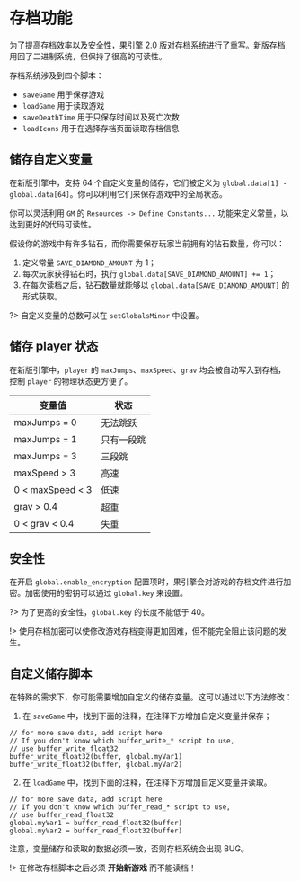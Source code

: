 # 存档功能

为了提高存档效率以及安全性，果引擎 2.0 版对存档系统进行了重写。新版存档用回了二进制系统，但保持了很高的可读性。

存档系统涉及到四个脚本：

* `saveGame` 用于保存游戏
* `loadGame` 用于读取游戏
* `saveDeathTime` 用于只保存时间以及死亡次数
* `loadIcons` 用于在选择存档页面读取存档信息

## 储存自定义变量

在新版引擎中，支持 64 个自定义变量的储存，它们被定义为 `global.data[1] - global.data[64]`。你可以利用它们来保存游戏中的全局状态。

你可以灵活利用 `GM` 的 `Resources -> Define Constants...` 功能来定义常量，以达到更好的代码可读性。

假设你的游戏中有许多钻石，而你需要保存玩家当前拥有的钻石数量，你可以：

1.  定义常量 `SAVE_DIAMOND_AMOUNT` 为 1；
2.  每次玩家获得钻石时，执行 `global.data[SAVE_DIAMOND_AMOUNT] += 1`；
3.  在每次读档之后，钻石数量就能够以 `global.data[SAVE_DIAMOND_AMOUNT]` 的形式获取。

?> 自定义变量的总数可以在 `setGlobalsMinor` 中设置。

## 储存 player 状态

在新版引擎中，`player` 的 `maxJumps`、`maxSpeed`、`grav` 均会被自动写入到存档，控制 `player` 的物理状态更方便了。

| 变量值           | 状态       |
| ---------------- | ---------- |
| maxJumps = 0     | 无法跳跃   |
| maxJumps = 1     | 只有一段跳 |
| maxJumps = 3     | 三段跳     |
| maxSpeed > 3     | 高速       |
| 0 < maxSpeed < 3 | 低速       |
| grav > 0.4       | 超重       |
| 0 < grav < 0.4   | 失重       |

## 安全性

在开启 `global.enable_encryption` 配置项时，果引擎会对游戏的存档文件进行加密。加密使用的密钥可以通过 `global.key` 来设置。

?> 为了更高的安全性，`global.key` 的长度不能低于 40。

!> 使用存档加密可以使修改游戏存档变得更加困难，但不能完全阻止该问题的发生。

## 自定义储存脚本

在特殊的需求下，你可能需要增加自定义的储存变量。这可以通过以下方法修改：

1.  在 `saveGame` 中，找到下面的注释，在注释下方增加自定义变量并保存；

```gml
// for more save data, add script here
// If you don't know which buffer_write_* script to use,
// use buffer_write_float32
buffer_write_float32(buffer, global.myVar1)
buffer_write_float32(buffer, global.myVar2)
```

2.  在 `loadGame` 中，找到下面的注释，在注释下方增加自定义变量并读取。

```gml
// for more save data, add script here
// If you don't know which buffer_read_* script to use,
// use buffer_read_float32
global.myVar1 = buffer_read_float32(buffer)
global.myVar2 = buffer_read_float32(buffer)
```

注意，变量储存和读取的数据必须一致，否则存档系统会出现 BUG。

!> 在修改存档脚本之后必须 **开始新游戏** 而不能读档！
